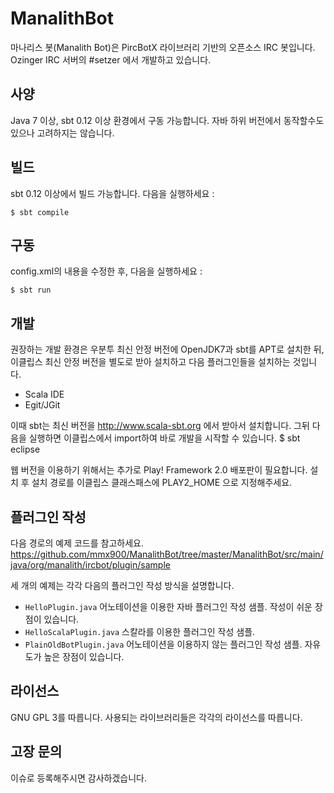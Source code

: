 # ManalithBot
마나리스 봇(Manalith Bot)은 PircBotX 라이브러리 기반의 오픈소스 IRC 봇입니다.
Ozinger IRC 서버의 #setzer 에서 개발하고 있습니다.

## 사양
Java 7 이상, sbt 0.12 이상 환경에서 구동 가능합니다. 자바 하위 버전에서 동작할수도 있으나 고려하지는 않습니다.

## 빌드
sbt 0.12 이상에서 빌드 가능합니다. 다음을 실행하세요 :

	$ sbt compile

## 구동
config.xml의 내용을 수정한 후, 다음을 실행하세요 :

	$ sbt run

## 개발
권장하는 개발 환경은 우분투 최신 안정 버전에 OpenJDK7과 sbt를 APT로 설치한 뒤, 이클립스 최신 안정 버전을 별도로 받아 설치하고 다음 플러그인들을 설치하는 것입니다.
  * Scala IDE
  * Egit/JGit

이때 sbt는 최신 버전을 http://www.scala-sbt.org 에서 받아서 설치합니다. 그뒤 다음을 실행하면 이클립스에서 import하여 바로 개발을 시작할 수 있습니다.
	$ sbt eclipse


웹 버전을 이용하기 위해서는 추가로 Play! Framework 2.0 배포판이 필요합니다. 설치 후 설치 경로를 이클립스 클래스패스에 PLAY2_HOME 으로 지정해주세요.

## 플러그인 작성
다음 경로의 예제 코드를 참고하세요.
https://github.com/mmx900/ManalithBot/tree/master/ManalithBot/src/main/java/org/manalith/ircbot/plugin/sample

세 개의 예제는 각각 다음의 플러그인 작성 방식을 설명합니다.

- `HelloPlugin.java`       어노테이션을 이용한 자바 플러그인 작성 샘플. 작성이 쉬운 장점이 있습니다.
- `HelloScalaPlugin.java`  스칼라를 이용한 플러그인 작성 샘플.
- `PlainOldBotPlugin.java` 어노테이션을 이용하지 않는 플러그인 작성 샘플. 자유도가 높은 장점이 있습니다.

## 라이선스
GNU GPL 3를 따릅니다. 사용되는 라이브러리들은 각각의 라이선스를 따릅니다.

## 고장 문의
이슈로 등록해주시면 감사하겠습니다.
